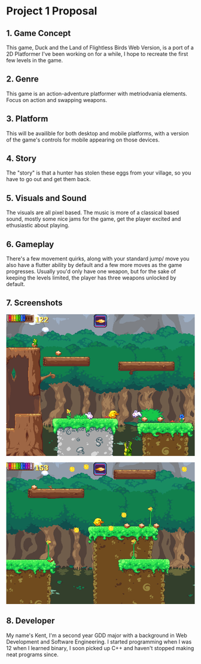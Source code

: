 # Project 1 Proposal

## 1. Game Concept

This game, Duck and the Land of Flightless Birds Web Version, is a port of a 2D Platformer I've been working on for a while, I hope to recreate the first few levels in the game.

## 2. Genre

This game is an action-adventure platformer with metriodvania elements. Focus on action and swapping weapons.

## 3. Platform

This will be availible for both desktop and mobile platforms, with a version of the game's controls for mobile appearing on those devices.

## 4. Story

The "story" is that a hunter has stolen these eggs from your village, so you have to go out and get them back. 

## 5. Visuals and Sound

The visuals are all pixel based. The music is more of a classical based sound, mostly some nice jams for the game, get the player excited and ethusiastic about playing. 

## 6. Gameplay

There's a few movement quirks, along with your standard jump/ move you also have a flutter ability by default and a few more moves as the game progresses. Usually you'd only have one weapon, but for the sake of keeping the levels limited, the player has three weapons unlocked by default. 

## 7. Screenshots

![screenshot1](screenhot1.png)

![screenshot2](screenshot2.png)

## 8. Developer

My name's Kent, I'm a second year GDD major with a background in Web Development and Software Engineering. I started programming when I was 12 when I learned binary, I soon picked up C++ and haven't stopped making neat programs since.